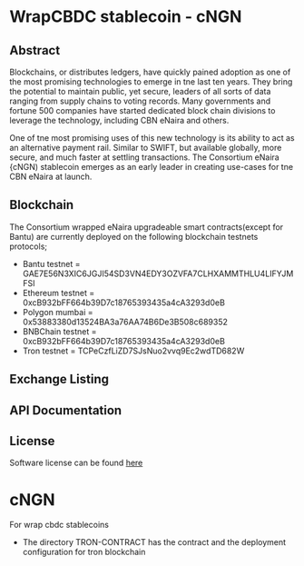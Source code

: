 # WrapCBDC stablecoin - cNGN
## Abstract
Blockchains, or distributes ledgers, have quickly pained adoption as one of the most promising technologies to emerge in tne last ten years. They bring the potential to maintain public, yet secure, leaders of all sorts of data ranging from supply chains to voting records. Many governments and fortune 500 companies have started dedicated block chain divisions to leverage the technology, including CBN eNaira and others.

One of tne most promising uses of this new technology is its ability to act as an alternative payment rail. Similar to SWIFT, but available globally, more secure, and much faster at settling transactions. The Consortium eNaira {cNGN) stablecoin emerges as an early leader in creating use-cases for tne CBN eNaira at launch.

## Blockchain
The Consortium wrapped eNaira upgradeable smart contracts(except for Bantu) are currently deployed on the following blockchain testnets protocols;
- Bantu testnet = GAE7E56N3XIC6JGJI54SD3VN4EDY3OZVFA7CLHXAMMTHLU4LIFYJMFSI
- Ethereum testnet = 0xcB932bFF664b39D7c18765393435a4cA3293d0eB
- Polygon mumbai = 0x53883380d13524BA3a76AA74B6De3B508c689352
- BNBChain testnet = 0xcB932bFF664b39D7c18765393435a4cA3293d0eB
- Tron testnet = TCPeCzfLiZD7SJsNuo2vvq9Ec2wdTD682W

## Exchange Listing

## API Documentation

## License
Software license can be found [here](https://github.com/ConvexityTeam/wrapcbdc/blob/main/LICENSE)
# cNGN
For wrap cbdc stablecoins

- The directory TRON-CONTRACT has the contract and the deployment configuration for tron blockchain
